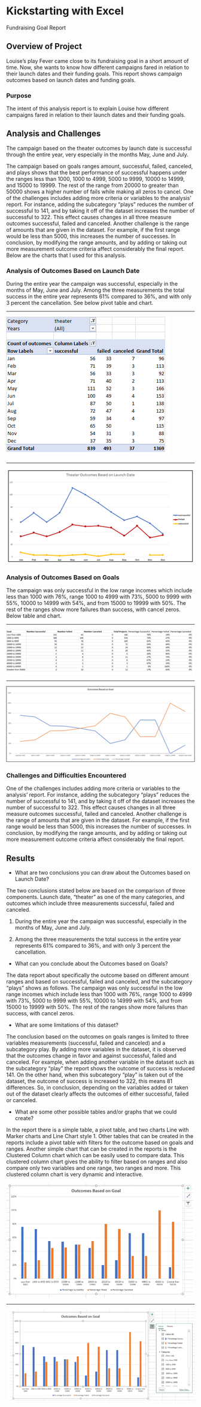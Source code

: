 # Kickstarting with Excel

 Fundraising Goal Report

 ## Overview of Project

Louise’s play Fever came close to its fundraising goal in a short amount of time. Now, she wants to know how different campaigns fared in relation to their launch dates and their funding goals. This report shows campaign outcomes based on launch dates and funding goals.  

 ### Purpose

The intent of this analysis report is to explain Louise how different campaigns fared in relation to their launch dates and their funding goals.  

## Analysis and Challenges

The campaign based on the theater outcomes by launch date is successful through the entire year, very especially in the months May, June and July. 

The campaign based on goals ranges amount, successful, failed, canceled, and plays shows that the best performance of successful happens under the ranges less than 1000, 1000 to 4999, 5000 to 9999, 10000 to 14999, and 15000 to 19999. The rest of the range from 20000 to greater than 50000 shows a higher number of fails while making all zeros to cancel. One of the challenges includes adding more criteria or variables to the analysis’ report. For instance, adding the subcategory “plays” reduces the number of successful to 141, and by taking it off of the dataset increases the number of successful to 322. This effect causes changes in all three measure outcomes successful, failed and canceled. Another challenge is the range of amounts that are given in the dataset. For example, if the first range would be less than 5000, this increases the number of successes. In conclusion, by modifying the range amounts, and by adding or taking out more measurement outcome criteria affect considerably the final report. Below are the charts that I used for this analysis. 

### Analysis of Outcomes Based on Launch Date

During the entire year the campaign was successful, especially in the months of May, June and July. Among the three measurements the total success in the entire year represents 61% compared to 36%, and with only 3 percent the cancellation. See below pivot table and chart. 

----

![This table shows Theater outcomes versus launch dates](https://github.com/jimmycastillo23/Challenge1/blob/main/Table_Theater_Outcomes_vs_Launch.png)

---

![This chart shows Theater outcomes versus launch dates](https://github.com/jimmycastillo23/Challenge1/blob/main/Theater_Outcomes_vs_Launch.png)   

 ### Analysis of Outcomes Based on Goals

 The campaign was only successful in the low range incomes which include less than 1000 with 76%, range 1000 to 4999 with 73%, 5000 to 9999 with 55%, 10000 to 14999 with 54%, and from 15000 to 19999 with 50%. The rest of the ranges show more failures than success, with cancel zeros. Below table and chart. 

---

![This table shows Theater outcomes versus launch dates](https://github.com/jimmycastillo23/Challenge1/blob/main/Table_Outcomes_vs_Goals..png)

---

![This chart shows outcomes versus goals](https://github.com/jimmycastillo23/Challenge1/blob/main/Outcomes_vs_Goals.png) 

 ### Challenges and Difficulties Encountered

 One of the challenges includes adding more criteria or variables to the analysis’ report. For instance, adding the subcategory “plays” reduces the number of successful to 141, and by taking it off of the dataset increases the number of successful to 322. This effect causes changes in all three measure outcomes successful, failed and canceled. Another challenge is the range of amounts that are given in the dataset. For example, if the first range would be less than 5000, this increases the number of successes. In conclusion, by modifying the range amounts, and by adding or taking out more measurement outcome criteria affect considerably the final report.

## Results

 - What are two conclusions you can draw about the Outcomes based on Launch Date?

 The two conclusions stated below are based on the comparison of three components. Launch date, “theater” as one of the many categories, and outcomes which include three measurements successful, failed and canceled.     

 1. During the entire year the campaign was successful, especially in the months of May, June and July. 

 2. Among the three measurements the total success in the entire year represents 61% compared to 36%, and with only 3 percent the cancellation.   

   - What can you conclude about the Outcomes based on Goals?

The data report about specifically the outcome based on different amount ranges and based on successful, failed and canceled, and the subcategory “plays” shows as follows. The campaign was only successful in the low range incomes which include less than 1000 with 76%, range 1000 to 4999 with 73%, 5000 to 9999 with 55%, 10000 to 14999 with 54%, and from 15000 to 19999 with 50%. The rest of the ranges show more failures than success, with cancel zeros.     

- What are some limitations of this dataset?

The conclusion based on the outcomes on goals ranges is limited to three  variables measurements (successful, failed and canceled) and a subcategory play. By adding more variables in the dataset, it is observed that the outcomes change in favor and against successful, failed and canceled. For example, when adding another variable in the dataset such as the subcategory “play” the report shows the outcome of success is reduced 141. On the other hand, when this subcategory “play” is taken out of the dataset, the outcome of success is increased to 322, this means 81 differences. So, in conclusion, depending on the variables added or taken out of the dataset clearly affects the outcomes of either successful, failed or canceled.         

 - What are some other possible tables and/or graphs that we could create?

 
In the report there is a simple table, a pivot table, and two charts Line with Marker charts and Line Chart style 1. Other tables that can be created in the reports include a pivot table with filters for the outcome based on goals and ranges. Another simple chart that can be created in the reports is the Clustered Column chart which can be easily used to compare data. This clustered column chart gives the ability to filter based on ranges and also compare only two variables and one range, two ranges and more. This clustered column chart is very dynamic and interactive.    

![Suggested chart to easy filter and compare data](https://github.com/jimmycastillo23/Challenge1/blob/main/Suggested%20charts%20with%20Filters.png)

---

![Suggested chart with displayed filters](https://github.com/jimmycastillo23/Challenge1/blob/main/Suggested%20charts%20with%20Displayed%20Filters.png)



 

 
